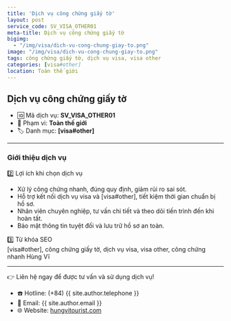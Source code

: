 ```yaml
---
title: 'Dịch vụ công chứng giấy tờ'
layout: post
service_code: SV_VISA_OTHER01
meta-title: Dịch vụ công chứng giấy tờ
bigimg:
  - "/img/visa/dich-vu-cong-chung-giay-to.png"
image: "/img/visa/dich-vu-cong-chung-giay-to.png"
tags: công chứng giấy tờ, dịch vụ visa, visa other
categories: [visa#other]
location: Toàn thế giới
---
```


## Dịch vụ công chứng giấy tờ

- 🆔 Mã dịch vụ: **SV_VISA_OTHER01**
- 📍 Phạm vi: **Toàn thế giới**
- 🏷️ Danh mục: **[visa#other]**

---

### Giới thiệu dịch vụ

2️⃣ Lợi ích khi chọn dịch vụ  
- Xử lý công chứng nhanh, đúng quy định, giảm rủi ro sai sót.  
- Hỗ trợ kết nối dịch vụ visa và [visa#other], tiết kiệm thời gian chuẩn bị hồ sơ.  
- Nhân viên chuyên nghiệp, tư vấn chi tiết và theo dõi tiến trình đến khi hoàn tất.  
- Bảo mật thông tin tuyệt đối và lưu trữ hồ sơ an toàn.  

3️⃣ Từ khóa SEO  
[visa#other], công chứng giấy tờ, dịch vụ visa, visa other, công chứng nhanh Hùng Vĩ

---

👉 Liên hệ ngay để được tư vấn và sử dụng dịch vụ!

- ☎️ Hotline: (+84) {{ site.author.telephone }}
- 📧 Email: {{ site.author.email }}
- 🌐 Website: [hungvitourist.com](https://hungvitourist.com)

